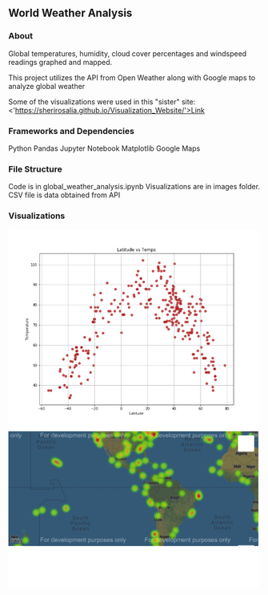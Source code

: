 ## World Weather Analysis 

### About
Global temperatures, humidity, cloud cover percentages and windspeed readings graphed and mapped. 

This project utilizes the API from Open Weather along with Google maps to analyze global weather

Some of the visualizations were used in this "sister" site: 
 <'https://sherirosalia.github.io/Visualization_Website/'>Link</a>

### Frameworks and Dependencies
Python Pandas
Jupyter Notebook
Matplotlib
Google Maps

### File Structure
Code is in global_weather_analysis.ipynb
Visualizations are in images folder.
CSV file is data obtained from API

### Visualizations

<img width="500" alt="" src="images/temperature.png">

<img width="500" alt="" src="images/gmap_hum.png">

<img width="500" alt="" src="lin_regTemperature.png">
